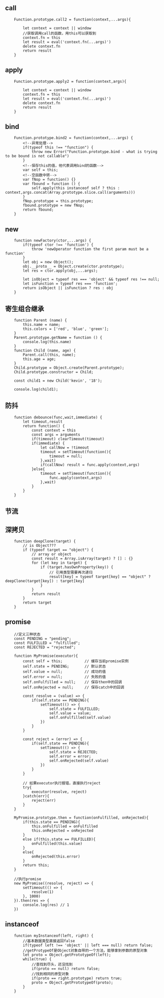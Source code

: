 ## call

        Function.prototype.call2 = function(context,...args){
        
            let context = context || window
            //获取调用call的函数，用this可以获取到
            context.fn = this
            let result = eval('context.fn(...args)')
            delete context.fn
            return result
        }

## apply

        Function.prototype.apply2 = function(context,args){
        
            let context = context || window
            context.fn = this
            let result = eval('context.fn(...args)')
            delete context.fn
            return result
        }
    
## bind

        Function.prototype.bind2 = function(context,...args) {
            <!--异常处理-->
            if(typeof this !== "function") {
                throw new Error("Function.prototype.bind - what is trying to be bound is not callable")
            }
            <!--保存this的值，他代表调用bind的函数-->
            var self = this;
            <!--空函数中转-->
            var fNop = function() {}
            var fbound = function () {
                self.apply(this instanceof self ? this : context,args.concat(Array.prototype.slice.call(arguments)))
            }
            fNop.prototype = this.prototype;
            fbound.prototype = new fNop;
            return fbound;
        }
    
## new

        function newFactory(ctor,...args) {
            if(typeof ctor !== 'function') {
                throw 'newOperator function the first param must be a function'
            }
            let obj = new Object();
            obj.__proto__ = Object.create(ctor.prototype);
            let res = ctor.apply(obj,...args);
            
            let isObject = typeof res === 'object' && typeof res !== null;
            let isFunction = typeof res === 'function';
            return isObject || isFunction ? res : obj
        }
    
## 寄生组合继承

        function Parent (name) {
            this.name = name;
            this.colors = ['red', 'blue', 'green'];
        }
        Parent.prototype.getName = function () {
            console.log(this.name)
        }
        function Child (name, age) {
            Parent.call(this, name);
            this.age = age;
        }
        Child.prototype = Object.create(Parent.prototype);
        Child.prototype.constructor = Child;
        
        const child1 = new Child('kevin', '18');
        
        console.log(child1);
    
## 防抖

        function debounce(func,wait,immediate) {
            let timeout,result
            return function() {
                const context = this
                const args = arguments
                if(timeout) clearTimeout(timeout)
                if(immediate) {
                    let callNow = !timeout
                    timeout = setTimeout(function(){
                        timeout = null;
                    },wait)
                    if(callNow) result = func.apply(context,args)
                }else{
                    timeout = setTimeout(function(){
                        func.apply(context,args)
                    },wait)
                }
            }
        }
## 节流

## 深拷贝

        function deepClone(target) {
            // is Object???
            if (typeof target == "object") {
                // array or object
                const result = Array.isArray(target) ? [] : {}
                for (let key in target) {
                    if (target.hasOwnProperty(key)) {
                        // 引用类型需要再次递归
                        result[key] = typeof target[key] == "object" ? deepClone(target[key]) : target[key]
                    }
                }
                return result
            }
            return target
        }
    
## promise

        //定义三种状态
        const PENDING = "pending";
        const FULFILLED = "fulfilled";
        const REJECTED = "rejected";
        
        function MyPromise(executor){
            const self = this;          // 缓存当前promise实例
            self.state = PENDING;       // 默认状态
            self.value = null;          // 成功的值
            self.error = null;          // 失败的值
            self.onFulfilled = null;    // 保存then中的回调
            self.onRejected = null;     // 保存catch中的回调
        
            const resolve = (value) => {
                if(self.state == PENDING){
                    setTimeout(() => {
                        self.state = FULFILLED;
                        self.value = value;
                        self.onFulfilled(self.value)
                    })
                }
            }
            
            const reject = (error) => {
                if(self.state == PENDING){
                    setTimeout(() => {
                        self.state = REJECTED;
                        self.error = error;
                        self.onRejected(self.value)
                    })
                }
            }
        
            // 如果executor执行报错，直接执行reject
            try{
                executor(resolve, reject)
            }catch(err){
                reject(err)
            }
        }
        
        MyPromise.prototype.then = function(onFulfilled, onRejected){
            if(this.state == PENDING){
                this.onFulfilled = onFulfilled
                this.onRejected = onRejected
            }
            else if(this.state == FULFILLED){
                onFulfilled(this.value)
            }
            else{
                onRejected(this.error)
            }
            return this;
        }
        
        //执行promise
        new MyPromise((resolve, reject) => {
            setTimeout(() => {
                resolve(1)
            }, 1000)
        }).then(res => {
            console.log(res) // 1
        })

## instanceof

        function myInstanceof(left, right) {
            //基本数据类型直接返回false
            if(typeof left !== 'object' || left === null) return false;
            //getProtypeOf是Object对象自带的一个方法，能够拿到参数的原型对象
            let proto = Object.getPrototypeOf(left);
            while(true) {
                //查找到尽头，还没找到
                if(proto == null) return false;
                //找到相同的原型对象
                if(proto == right.prototype) return true;
                proto = Object.getPrototypeOf(proto);
            }
        }